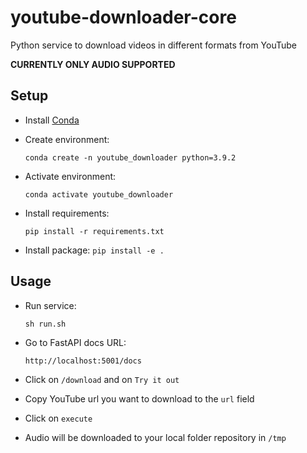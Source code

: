 # youtube-downloader-core
Python service to download videos in different formats from YouTube

**CURRENTLY ONLY AUDIO SUPPORTED**

## Setup

* Install [Conda](https://docs.conda.io/projects/conda/en/latest/user-guide/install/index.html)

* Create environment:

    `conda create -n youtube_downloader python=3.9.2`

* Activate environment:

    `conda activate youtube_downloader`

* Install requirements:

    `pip install -r requirements.txt`

* Install package:
    `pip install -e .`

## Usage

* Run service:

    `sh run.sh`

* Go to FastAPI docs URL:

    `http://localhost:5001/docs`

* Click on `/download` and on `Try it out`
* Copy YouTube url you want to download to the `url` field
* Click on `execute`
* Audio will be downloaded to your local folder repository in `/tmp`